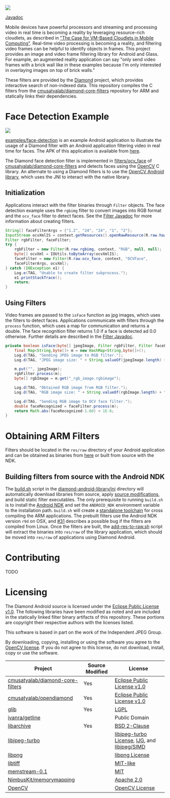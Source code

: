 ![](https://github.com/cmusatyalab/diamond-android/raw/master/images/overview.png)

[Javadoc](TODO)

Mobile devices have powerful processors and streaming and processing
video in real time is becoming a reality by leveraging
resource-rich cloudlets, as described in
["The Case for VM-Based Cloudlets in Mobile Computing"][case-for-cloudlets].
Real-time video processing is becoming a reality,
and filtering video frames can be helpful to identify objects in frames.
This project provides an image and video frame filtering library for
Android and Glass.
For example, an augmented reality application can say "only send video frames with a
brick wall like in these examples because I'm only interested in
overlaying images on top of brick walls."

These filters are provided by the [Diamond][diamond] project,
which provides interactive search of non-indexed data.
This repository compiles the C filters from the
[cmusatyalab/diamond-core-filters][diamond-core-filters] repository
for ARM and statically links their dependencies.

# Face Detection Example
![](https://github.com/cmusatyalab/diamond-android/raw/master/images/face-detection-example.png)

[examples/face-detection](https://github.com/cmusatyalab/diamond-android/tree/master/examples/face-detection)
is an example Android application to illustrate the usage of a
Diamond filter with an Android application filtering video
in real time for faces.
The APK of this application is available from [here](TODO).

The Diamond face detection filter is implemented in
[filters/ocv_face](https://github.com/cmusatyalab/diamond-core-filters/tree/master/filters/ocv_face)
of [cmusatyalab/diamond-core-filters][diamond-core-filters]
and detects faces using the [OpenCV](http://opencv.org/) C library.
An alternate to using a Diamond filters is to use the
[OpenCV Android library](http://opencv.org/platforms/android.html),
which uses the JNI to interact with the native library.

## Initialization
Applications interact with the filter binaries through `Filter` objects.
The face detection example uses the `rgbimg` filter to convert images
into RGB format and the `ocv_face` filter to detect faces.
See the [Filter Javadoc](TODO) for more information about creating filters.

```Java
String[] faceFilterArgs = {"1.2", "24", "24", "1", "2"};
InputStream ocvXmlIS = context.getResources().openRawResource(R.raw.haarcascade_frontalface);
Filter rgbFilter, faceFilter;
try {
    rgbFilter = new Filter(R.raw.rgbimg, context, "RGB", null, null);
    byte[] ocvXml = IOUtils.toByteArray(ocvXmlIS);
    faceFilter = new Filter(R.raw.ocv_face, context, "OCVFace",
    faceFilterArgs, ocvXml);
} catch (IOException e1) {
    Log.e(TAG, "Unable to create filter subprocess.");
    e1.printStackTrace();
    return;
}
```

## Using Filters
Video frames are passed to the `isFace` function as jpg images,
which uses the filters to detect faces.
Applications communicate with filters through the `process` function,
which uses a map for communication and returns a double.
The face recognition filter returns 1.0 if a face is detected
ad 0.0 otherwise.
Further details are described in the [Filter Javadoc](TODO).

```Java
private boolean isFace(byte[] jpegImage, Filter rgbFilter, Filter faceFilter) throws IOException, FilterException {
    final Map<String,byte[]> m = new HashMap<String,byte[]>();
    Log.d(TAG, "Sending JPEG image to RGB filter.");
    Log.d(TAG, "JPEG image size: " + String.valueOf(jpegImage.length) + " bytes.");

    m.put("", jpegImage);
    rgbFilter.process(m);
    byte[] rgbImage = m.get("_rgb_image.rgbimage");

    Log.d(TAG, "Obtained RGB image from RGB filter.");
    Log.d(TAG, "RGB image size: " + String.valueOf(rgbImage.length) + " bytes.");

    Log.d(TAG, "Sending RGB image to OCV face filter.");
    double faceRecognized = faceFilter.process(m);
    return Math.abs(faceRecognized-1.0d) < 1E-6;
}
```

# Obtaining ARM Filters
Filters should be located in the `res/raw` directory of your
Android application and can be obtained as binaries
from [here](TODO) or built from source with the NDK.

## Building filters from source with the Android NDK
The [build.sh](https://github.com/cmusatyalab/diamond-android/blob/master/diamond-android-library/jni/build.sh)
script in the
[diamond-android-library/jni](https://github.com/cmusatyalab/diamond-android/tree/master/diamond-android-library/jni)
directory will automatically download libraries from source,
apply [source modifications](https://github.com/cmusatyalab/diamond-android/tree/master/diamond-android-library/jni/build-modifications),
and build static filter executables.
The only prerequisite to running `build.sh` is to install the
[Android NDK](https://developer.android.com/tools/sdk/ndk/index.html)
and set the `ANDROID_NDK` environment variable to the installation path.
`build.sh` will create a
[standalone toolchain](http://www.kandroid.org/ndk/docs/STANDALONE-TOOLCHAIN.html)
for cross compiling the ARM applications.
The prebuilt filters use the Android NDK version `r9d` on OSX,
and [#31](https://github.com/cmusatyalab/diamond-android/issues/31)
describes a possible bug if the filters are compiled from Linux.
Once the filters are built, the
[add-res-to-raw.sh](https://github.com/cmusatyalab/diamond-android/blob/master/diamond-android-library/add-filters-to-res.sh)
script will extract the binaries into `res/raw` of the
library application, which should be moved into `res/raw`
of applications using Diamond Android.

# Contributing
TODO

# Licensing
The Diamond Android source is licensed under the
[Eclipse Public License v1.0][eplv1].
The following libraries have been modified as noted and are
included in the statically linked filter binary artifacts
of this repository.
These portions are copyright their respective authors with
the licenses listed.
<!--
From http://www.libjpeg-turbo.org/About/License:
4. If you are distributing only libjpeg-turbo binaries without the source, or
   if you are distributing an application that statically links with
    libjpeg-turbo, then your product documentation must include a message
    stating that "this software is based in part on the work of the Independent
    JPEG Group".
-->
This software is based in part on the work of the Independent JPEG Group.
<!-- From http://opencv.org/license.html -->
By downloading, copying, installing or using the software you agree to the
[OpenCV license](http://opencv.org/license.html).
If you do not agree to this license, do not download, install, copy
or use the software.

Project | Source Modified | License
---|---|---
[cmusatyalab/diamond-core-filters](https://github.com/cmusatyalab/diamond-core-filters) | Yes | [Eclipse Public License v1.0][eplv1]
[cmusatyalab/opendiamond](https://github.com/cmusatyalab/opendiamond) | Yes | [Eclipse Public License v1.0][eplv1]
[glib](https://developer.gnome.org/glib/) | Yes | [LGPL][lgpl3]
[ivanra/getline](https://github.com/ivanra/getline) | | Public Domain
[libarchive](http://www.libarchive.org/) | Yes | [BSD 2-Clause][bsd-2]
[libjpeg-turbo](http://libjpeg-turbo.virtualgl.org/) | | [libjpeg-turbo License][lj-l], [IJG][ijg], and [libjpeg/SIMD][lj-simd]
[libpng](http://www.libpng.org/pub/png/libpng.html) | | [libpng License](http://www.libpng.org/pub/png/src/libpng-LICENSE.txt)
[libtiff](http://www.remotesensing.org/libtiff/) | | [MIT-like](http://www.remotesensing.org/libtiff/misc.html)
[memstream-0.1](http://piumarta.com/software/memstream) | | [MIT][mit]
[NimbusKit/memorymapping](https://raw.githubusercontent.com/NimbusKit/memorymapping/master/src/fmemopen.h) | | [Apache 2.0][a2]
[OpenCV](http://opencv.org/) | | [OpenCV License](http://opencv.org/license.html)

[a2]: http://www.apache.org/licenses/LICENSE-2.0.html
[eplv1]: https://www.eclipse.org/legal/epl-v10.html
[mit]: http://opensource.org/licenses/MIT
[bsd-2]: http://opensource.org/licenses/bsd-license.php
[ijg]: http://svn.code.sf.net/p/libjpeg-turbo/code/trunk/README
[lgpl3]: https://www.gnu.org/licenses/lgpl.html
[lj-l]: http://svn.code.sf.net/p/libjpeg-turbo/code/trunk/README-turbo.txt
[lj-simd]: http://svn.code.sf.net/p/libjpeg-turbo/code/trunk/simd/jsimdext.inc

[case-for-cloudlets]: http://elijah.cs.cmu.edu/DOCS/satya-ieeepvc-cloudlets-2009.pdf
[diamond]: http://diamond.cs.cmu.edu/
[opencv]: http://opencv.org/
[opencv-android]: https://github.com/billmccord/OpenCV-Android
[glib]: https://developer.gnome.org/glib/
[glib-android]: https://github.com/ieei/glib/
[diamond-core-filters]: https://github.com/cmusatyalab/diamond-core-filters
[ndk-r9]: http://dl.google.com/android/ndk/android-ndk-r9-linux-x86.tar.bz2
